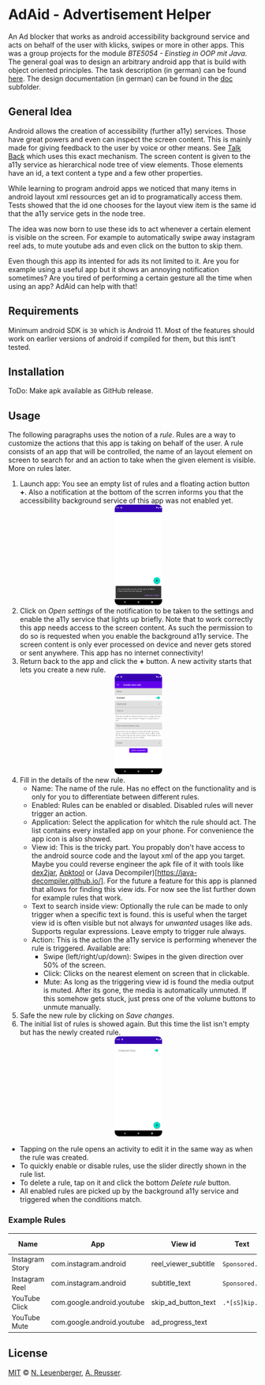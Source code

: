 # AdAid - Advertisement Helper
An Ad blocker that works as android accessibility background service and acts on behalf of the user with klicks, swipes or more in other apps.
This was a group projects for the module _BTE5054 - Einstieg in OOP mit Java_. The general goal was to design an arbitrary android app that is build with object oriented principles. The task description (in german) can be found [here](./doc/Miniprojekt_EOOPJ_FS22.pdf). The design documentation (in german) can be found in the [doc](./doc) subfolder.

## General Idea
Android allows the creation of accessibility (further a11y) services. Those have great powers and even can inspect the screen content. This is mainly made for giving feedback to the user by voice or other means. See [Talk Back](https://play.google.com/store/apps/details?id=com.google.android.marvin.talkback) which uses this exact mechanism. The screen content is given to the a11y service as hierarchical node tree of view elements. Those elements have an id, a text content a type and a few other properties.

While learning to program android apps we noticed that many items in android layout xml ressources get an id to programatically access them. Tests showed that the id one chooses for the layout view item is the same id that the a11y service gets in the node tree.

The idea was now born to use these ids to act whenever a certain element is visible on the screen. For example to automatically swipe away instagram reel ads, to mute youtube ads and even click on the button to skip them.

Even though this app its intented for ads its not limited to it. Are you for example using a useful app but it shows an annoying notification sometimes? Are you tired of performing a certain gesture all the time when using an app? AdAid can help with that!

## Requirements
Minimum android SDK is `30` which is Android 11. Most of the features should work on earlier versions of android if compiled for them, but this isnt't tested.

## Installation
ToDo: Make apk available as GitHub release.

## Usage
The following paragraphs uses the notion of a _rule_. Rules are a way to customize the actions that this app is taking on behalf of the user. A rule consists of an app that will be controlled, the name of an layout element on screen to search for and an action to take when the given element is visible. More on rules later.

1. Launch app: You see an empty list of rules and a floating action button __+__. Also a notification at the bottom of the scrren informs you that the accessibility background service of this app was not enabled yet. [<center><img src="./doc/images/screenshot_launch_app_empty.png" width="20%"/></center>](./doc/images/screenshot_launch_app_empty.png)
2. Click on _Open settings_ of the notification to be taken to the settings and enable the a11y service that lights up briefly. Note that to work correctly this app needs access to the screen content. As such the permission to do so is requested when you enable the background a11y service. The screen content is only ever processed on device and never gets stored or sent anywhere. This app has no internet connectivity!
3. Return back to the app and click the __+__ button. A new activity starts that lets you create a new rule. [<center><img src="./doc/images/screenshot_create_new_rule.png" width="20%"/></center>](./doc/images/screenshot_create_new_rule.png)
4. Fill in the details of the new rule.
    - Name: The name of the rule. Has no effect on the functionality and is only for you to differentiate between different rules.
    - Enabled: Rules can be enabled or disabled. Disabled rules will never trigger an action.
    - Application: Select the application for whitch the rule should act. The list contains every installed app on your phone. For convenience the app icon is also showed.
    - View id: This is the tricky part. You propably don't have access to the android source code and the layout xml of the app you target. Maybe you could reverse engineer the apk file of it with tools like [dex2jar](https://github.com/pxb1988/dex2jar), [Apktool](https://ibotpeaches.github.io/Apktool/) or (Java Decompiler)[https://java-decompiler.github.io/]. For the future a feature for this app is planned that allows for finding this view ids. For now see the list further down for example rules that work.
    - Text to search inside view: Optionally the rule can be made to only trigger when a specific text is found. this is useful when the target view id is often visible but not always for _unwanted_ usages like ads. Supports regular expressions. Leave empty to trigger rule always.
    - Action: This is the action the a11y service is performing whenever the rule is triggered. Available are:
        - Swipe (left/right/up/down): Swipes in the given direction over 50% of the screen.
        - Click: Clicks on the nearest element on screen that in clickable.
        - Mute: As long as the triggering view id is found the media output is muted. After its gone, the media is automatically unmuted. If this somehow gets stuck, just press one of the volume buttons to unmute manually.
5. Safe the new rule by clicking on _Save changes_.
6. The initial list of rules is showed again. But this time the list isn't empty but has the newly created rule. [<center><img src="./doc/images/screenshot_app_with_instagram_rule.png" width="20%"/></center>](./doc/images/screenshot_app_with_instagram_rule.png)
- Tapping on the rule opens an activity to edit it in the same way as when the rule was created.
- To quickly enable or disable rules, use the slider directly shown in the rule list.
- To delete a rule, tap on it and click the bottom _Delete rule_ button.
- All enabled rules are picked up by the background a11y service and triggered when the conditions match.

### Example Rules
| Name            | App                        | View id              | Text          | Action     | Note | See in action |
|-----------------|----------------------------|----------------------|---------------|------------|------|---------------|
| Instagram Story | com.instagram.android      | reel_viewer_subtitle | `Sponsored.*` | Swipe left |      | [recording](./doc/videos/instagram.mp4) |
| Instagram Reel  | com.instagram.android      | subtitle_text        | `Sponsored.*` | Swipe up   |      |               |
| YouTube Click   | com.google.android.youtube | skip_ad_button_text  | `.*[sS]kip.*` | Click      |      | [recording](./doc/videos/youtube.mp4) |
| YouTube Mute    | com.google.android.youtube | ad_progress_text     |               | Mute       |      |               |

## License
[MIT](LICENSE) © [N. Leuenberger](mailto:leuen4@bfh.ch), [A. Reusser](mailto:reusa1@bfh.ch).
